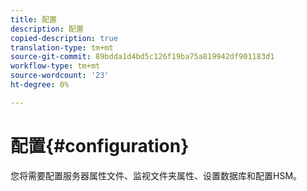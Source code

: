 ```yaml
---
title: 配置
description: 配置
copied-description: true
translation-type: tm+mt
source-git-commit: 89bdda1d4bd5c126f19ba75a819942df901183d1
workflow-type: tm+mt
source-wordcount: '23'
ht-degree: 0%

---
```



# 配置{#configuration}

您将需要配置服务器属性文件、监视文件夹属性、设置数据库和配置HSM。
